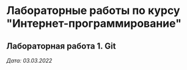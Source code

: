 # Лабораторные работы по курсу "Интернет-программирование"

## Лабораторная работа 1. Git

*Дата: 03.03.2022*

